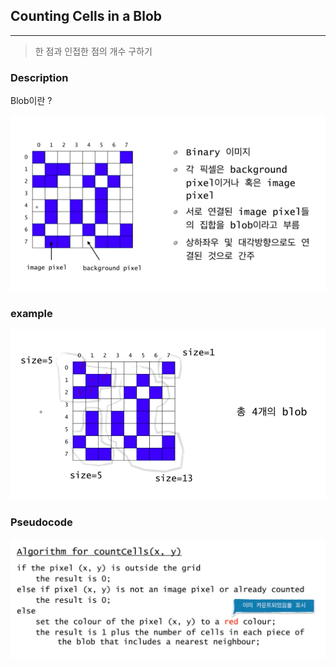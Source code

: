 ## Counting Cells in a Blob
---

> 한 점과 인접한 점의 개수 구하기

### Description

Blob이란 ?

![description](./description.png)

### example

![example](./example.png)

### Pseudocode

![pseudocode](./pseudocode.png)
